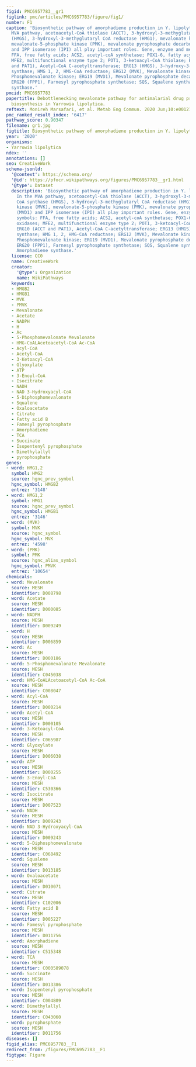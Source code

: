 ```yaml
---
figid: PMC6957783__gr1
figlink: pmc/articles/PMC6957783/figure/fig1/
number: F1
caption: 'Biosynthetic pathway of amorphadiene production in Y. lipolytica. In the
  MVA pathway, acetoacetyl-CoA thiolase (ACCT), 3-hydroxyl-3-methyglutaryl CoA synthase
  (HMGS), 3-hydroxyl-3-methyglutaryl CoA reductase (HMG1), mevalonate kinase (MVK),
  mevalonate-5-phosphate kinase (PMK), mevalonate pyrophosphate decarboxylase (MVD1)
  and IPP isomerase (IPI) all play important roles. Gene, enzyme and metabolite symbols:
  FFA, free fatty acids; ACS2, acetyl-coA synthetase; POX1-6, fatty acyl-CoA oxidases;
  MFE2, multifunctional enzyme type 2; POT1, 3-ketoacyl-CoA thiolase; ERG10 (ACCT
  and PAT1), Acetyl-CoA C-acetyltransferase; ERG13 (HMGS), 3-hydroxy-3-methylglutaryl-CoA
  synthase; HMG 1, 2, HMG-CoA reductase; ERG12 (MVK), Mevalonate kinase; ERG8 (PMK),
  Phosphomevalonate kinase; ERG19 (MVD1), Mevalonate pyrophosphate decarboxylase;
  ERG20 (FPP1), Farnesyl pyrophosphate synthetase; SQS, Squalene synthase; AMD, Amorphadiene
  synthase.'
pmcid: PMC6957783
papertitle: Debottlenecking mevalonate pathway for antimalarial drug precursor amorphadiene
  biosynthesis in Yarrowia lipolytica.
reftext: Monireh Marsafari, et al. Metab Eng Commun. 2020 Jun;10:e00121.
pmc_ranked_result_index: '6417'
pathway_score: 0.90347
filename: gr1.jpg
figtitle: Biosynthetic pathway of amorphadiene production in Y. lipolytica
year: '2020'
organisms:
- Yarrowia lipolytica
ndex: ''
annotations: []
seo: CreativeWork
schema-jsonld:
  '@context': https://schema.org/
  '@id': https://pfocr.wikipathways.org/figures/PMC6957783__gr1.html
  '@type': Dataset
  description: 'Biosynthetic pathway of amorphadiene production in Y. lipolytica.
    In the MVA pathway, acetoacetyl-CoA thiolase (ACCT), 3-hydroxyl-3-methyglutaryl
    CoA synthase (HMGS), 3-hydroxyl-3-methyglutaryl CoA reductase (HMG1), mevalonate
    kinase (MVK), mevalonate-5-phosphate kinase (PMK), mevalonate pyrophosphate decarboxylase
    (MVD1) and IPP isomerase (IPI) all play important roles. Gene, enzyme and metabolite
    symbols: FFA, free fatty acids; ACS2, acetyl-coA synthetase; POX1-6, fatty acyl-CoA
    oxidases; MFE2, multifunctional enzyme type 2; POT1, 3-ketoacyl-CoA thiolase;
    ERG10 (ACCT and PAT1), Acetyl-CoA C-acetyltransferase; ERG13 (HMGS), 3-hydroxy-3-methylglutaryl-CoA
    synthase; HMG 1, 2, HMG-CoA reductase; ERG12 (MVK), Mevalonate kinase; ERG8 (PMK),
    Phosphomevalonate kinase; ERG19 (MVD1), Mevalonate pyrophosphate decarboxylase;
    ERG20 (FPP1), Farnesyl pyrophosphate synthetase; SQS, Squalene synthase; AMD,
    Amorphadiene synthase.'
  license: CC0
  name: CreativeWork
  creator:
    '@type': Organization
    name: WikiPathways
  keywords:
  - HMGB2
  - HMGB1
  - MVK
  - PMVK
  - Mevalonate
  - Acetate
  - NADPH
  - H
  - Ac
  - 5-Phosphomevalonate Mevalonate
  - HMG-CoALAcetoacetyl-CoA Ac-CoA
  - Acyl-CoA
  - Acetyl-CoA
  - 3-Ketoacyl-CoA
  - Glyoxylate
  - ATP
  - 3-Enoyl-CoA
  - Isocitrate
  - NADH
  - NAD 3-Hydroxyacyl-CoA
  - 5-Diphosphomevalonate
  - Squalene
  - Oxaloacetate
  - Citrate
  - Fatty acid B
  - Famesyl pyrophosphate
  - Amorphadiene
  - TCA
  - Succinate
  - Isopentenyl pyrophosphate
  - Dimethylallyl
  - pyrophosphate
genes:
- word: HMG1,2
  symbol: HMG2
  source: hgnc_prev_symbol
  hgnc_symbol: HMGB2
  entrez: '3148'
- word: HMG1,2
  symbol: HMG1
  source: hgnc_prev_symbol
  hgnc_symbol: HMGB1
  entrez: '3146'
- word: (MVK)
  symbol: MVK
  source: hgnc_symbol
  hgnc_symbol: MVK
  entrez: '4598'
- word: (PMK)
  symbol: PMK
  source: hgnc_alias_symbol
  hgnc_symbol: PMVK
  entrez: '10654'
chemicals:
- word: Mevalonate
  source: MESH
  identifier: D008798
- word: Acetate
  source: MESH
  identifier: D000085
- word: NADPH
  source: MESH
  identifier: D009249
- word: H
  source: MESH
  identifier: D006859
- word: Ac
  source: MESH
  identifier: D000186
- word: 5-Phosphomevalonate Mevalonate
  source: MESH
  identifier: C045038
- word: HMG-CoALAcetoacetyl-CoA Ac-CoA
  source: MESH
  identifier: C008047
- word: Acyl-CoA
  source: MESH
  identifier: D000214
- word: Acetyl-CoA
  source: MESH
  identifier: D000105
- word: 3-Ketoacyl-CoA
  source: MESH
  identifier: C065987
- word: Glyoxylate
  source: MESH
  identifier: D006038
- word: ATP
  source: MESH
  identifier: D000255
- word: 3-Enoyl-CoA
  source: MESH
  identifier: C530366
- word: Isocitrate
  source: MESH
  identifier: D007523
- word: NADH
  source: MESH
  identifier: D009243
- word: NAD 3-Hydroxyacyl-CoA
  source: MESH
  identifier: D009243
- word: 5-Diphosphomevalonate
  source: MESH
  identifier: C068492
- word: Squalene
  source: MESH
  identifier: D013185
- word: Oxaloacetate
  source: MESH
  identifier: D010071
- word: Citrate
  source: MESH
  identifier: C102006
- word: Fatty acid B
  source: MESH
  identifier: D005227
- word: Famesyl pyrophosphate
  source: MESH
  identifier: D011756
- word: Amorphadiene
  source: MESH
  identifier: C515348
- word: TCA
  source: MESH
  identifier: C000589078
- word: Succinate
  source: MESH
  identifier: D013386
- word: Isopentenyl pyrophosphate
  source: MESH
  identifier: C004809
- word: Dimethylallyl
  source: MESH
  identifier: C043060
- word: pyrophosphate
  source: MESH
  identifier: D011756
diseases: []
figid_alias: PMC6957783__F1
redirect_from: /figures/PMC6957783__F1
figtype: Figure
---
```

